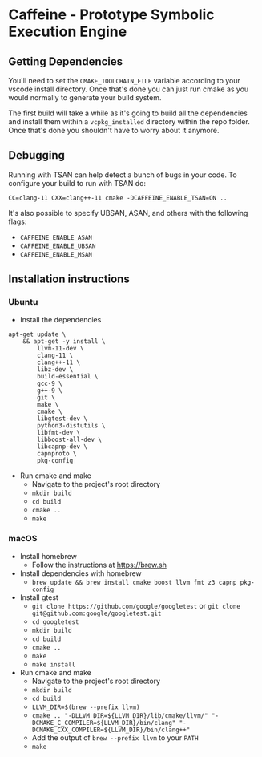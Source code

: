 # Caffeine - Prototype Symbolic Execution Engine

## Getting Dependencies

You'll need to set the `CMAKE_TOOLCHAIN_FILE` variable according to your
vscode install directory. Once that's done you can just run cmake as you
would normally to generate your build system.

The first build will take a while as it's going to build all the dependencies
and install them within a `vcpkg_installed` directory within the repo folder.
Once that's done you shouldn't have to worry about it anymore.

## Debugging
Running with TSAN can help detect a bunch of bugs in your code. To configure
your build to run with TSAN do:
```
CC=clang-11 CXX=clang++-11 cmake -DCAFFEINE_ENABLE_TSAN=ON ..
```

It's also possible to specify UBSAN, ASAN, and others with the following flags:
* `CAFFEINE_ENABLE_ASAN`
* `CAFFEINE_ENABLE_UBSAN`
* `CAFFEINE_ENABLE_MSAN`

## Installation instructions

### Ubuntu
- Install the dependencies
```
apt-get update \
    && apt-get -y install \
        llvm-11-dev \
        clang-11 \
        clang++-11 \
        libz-dev \
        build-essential \
        gcc-9 \
        g++-9 \
        git \
        make \
        cmake \
        libgtest-dev \
        python3-distutils \
        libfmt-dev \
        libboost-all-dev \
        libcapnp-dev \
        capnproto \
        pkg-config
```
- Run cmake and make
  - Navigate to the project's root directory
  - `mkdir build`
  - `cd build`
  - `cmake ..`
  - `make`
### macOS

- Install homebrew
  - Follow the instructions at <https://brew.sh>
- Install dependencies with homebrew
  - `brew update && brew install cmake boost llvm fmt z3 capnp pkg-config`
- Install gtest
  - `git clone https://github.com/google/googletest` or `git clone git@github.com:google/googletest.git`
  - `cd googletest`
  - `mkdir build`
  - `cd build`
  - `cmake ..`
  - `make`
  - `make install`
- Run cmake and make
  - Navigate to the project's root directory
  - `mkdir build`
  - `cd build`
  - `LLVM_DIR=$(brew --prefix llvm)`
  - `cmake .. "-DLLVM_DIR=${LLVM_DIR}/lib/cmake/llvm/" "-DCMAKE_C_COMPILER=${LLVM_DIR}/bin/clang" "-DCMAKE_CXX_COMPILER=${LLVM_DIR}/bin/clang++"`
  - Add the output of `brew --prefix llvm` to your `PATH`
  - `make`

